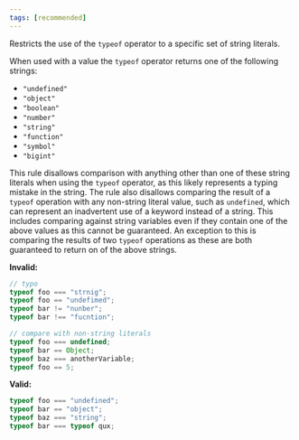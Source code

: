 ```yaml
---
tags: [recommended]
---
```


Restricts the use of the `typeof` operator to a specific set of string literals.

When used with a value the `typeof` operator returns one of the following
strings:

- `"undefined"`
- `"object"`
- `"boolean"`
- `"number"`
- `"string"`
- `"function"`
- `"symbol"`
- `"bigint"`

This rule disallows comparison with anything other than one of these string
literals when using the `typeof` operator, as this likely represents a typing
mistake in the string. The rule also disallows comparing the result of a
`typeof` operation with any non-string literal value, such as `undefined`, which
can represent an inadvertent use of a keyword instead of a string. This includes
comparing against string variables even if they contain one of the above values
as this cannot be guaranteed. An exception to this is comparing the results of
two `typeof` operations as these are both guaranteed to return on of the above
strings.

**Invalid:**

```typescript
// typo
typeof foo === "strnig";
typeof foo == "undefimed";
typeof bar != "nunber";
typeof bar !== "fucntion";

// compare with non-string literals
typeof foo === undefined;
typeof bar == Object;
typeof baz === anotherVariable;
typeof foo == 5;
```

**Valid:**

```typescript
typeof foo === "undefined";
typeof bar == "object";
typeof baz === "string";
typeof bar === typeof qux;
```
